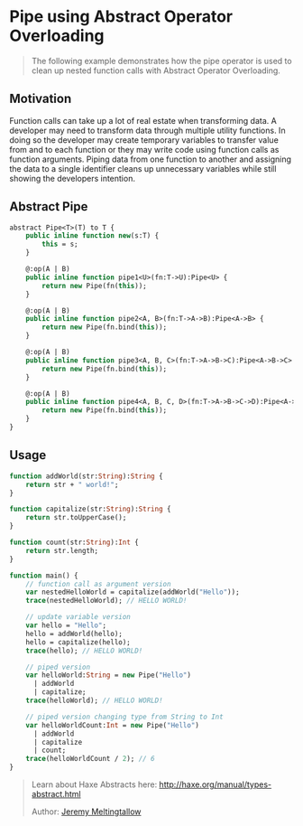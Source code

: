 [tags]: / "abstract-type"

# Pipe using Abstract Operator Overloading

> The following example demonstrates how the pipe operator is used to clean up nested function calls with Abstract Operator Overloading.

## Motivation

Function calls can take up a lot of real estate when transforming data. A developer may need to transform data through multiple utility functions. In doing so the developer may create temporary variables to transfer value from and to each function or they may write code using function calls as function arguments. Piping data from one function to another and assigning the data to a single identifier cleans up unnecessary variables while still showing the developers intention.

## Abstract Pipe

```haxe
abstract Pipe<T>(T) to T {
	public inline function new(s:T) {
		this = s;
	}

	@:op(A | B)
	public inline function pipe1<U>(fn:T->U):Pipe<U> {
		return new Pipe(fn(this));
	}

	@:op(A | B)
	public inline function pipe2<A, B>(fn:T->A->B):Pipe<A->B> {
		return new Pipe(fn.bind(this));
	}

	@:op(A | B)
	public inline function pipe3<A, B, C>(fn:T->A->B->C):Pipe<A->B->C> {
		return new Pipe(fn.bind(this));
	}

	@:op(A | B)
	public inline function pipe4<A, B, C, D>(fn:T->A->B->C->D):Pipe<A->B->C->D> {
		return new Pipe(fn.bind(this));
	}
}
```
## Usage

```haxe
function addWorld(str:String):String {
	return str + " world!";
}

function capitalize(str:String):String {
	return str.toUpperCase();
}

function count(str:String):Int {
	return str.length;
}

function main() {
	// function call as argument version
	var nestedHelloWorld = capitalize(addWorld("Hello"));
	trace(nestedHelloWorld); // HELLO WORLD!

	// update variable version
	var hello = "Hello";
	hello = addWorld(hello);
	hello = capitalize(hello);
	trace(hello); // HELLO WORLD!

	// piped version
	var helloWorld:String = new Pipe("Hello")
	  | addWorld
	  | capitalize;
	trace(helloWorld); // HELLO WORLD!

	// piped version changing type from String to Int
	var helloWorldCount:Int = new Pipe("Hello")
	  | addWorld
	  | capitalize
	  | count;
	trace(helloWorldCount / 2); // 6
}
```

> Learn about Haxe Abstracts here: <http://haxe.org/manual/types-abstract.html>
> 
> Author: [Jeremy Meltingtallow](https://github.com/PongoEngine)

